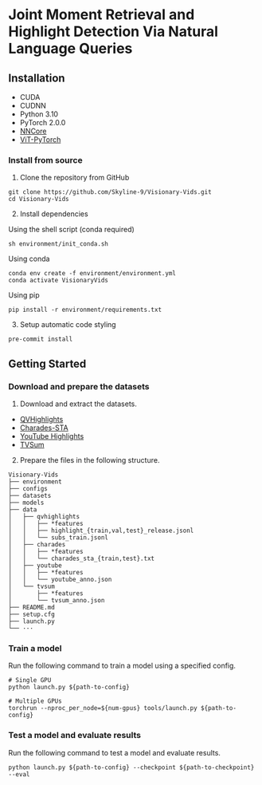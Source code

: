 # Joint Moment Retrieval and Highlight Detection Via Natural Language Queries

## Installation

 

- CUDA
- CUDNN
- Python 3.10
- PyTorch 2.0.0
- [NNCore](https://github.com/yeliudev/nncore)
- [ViT-PyTorch](https://github.com/lucidrains/vit-pytorch)


### Install from source

1. Clone the repository from GitHub

```
git clone https://github.com/Skyline-9/Visionary-Vids.git
cd Visionary-Vids
```

2. Install dependencies

Using the shell script (conda required)
```shell
sh environment/init_conda.sh
```

Using conda
```shell
conda env create -f environment/environment.yml
conda activate VisionaryVids
```

Using pip
```shell
pip install -r environment/requirements.txt
```

3. Setup automatic code styling

```shell
pre-commit install
```

## Getting Started

### Download and prepare the datasets

1. Download and extract the datasets.

- [QVHighlights](https://connectpolyu-my.sharepoint.com/:u:/g/personal/21039533r_connect_polyu_hk/EVyfPQmNEfxCpvWO3Lp-6NkBld4GHGH8sPj1ZVkx4ScKNg?e=LRS0gQ)
- [Charades-STA](https://connectpolyu-my.sharepoint.com/:u:/g/personal/21039533r_connect_polyu_hk/EXq0dTx1exhBimH1S4JDqtoBt2hj2gC3tazWHMMaBDNK8Q?e=9pIeav)
- [YouTube Highlights](https://connectpolyu-my.sharepoint.com/:u:/g/personal/21039533r_connect_polyu_hk/EWv-_88eTGZJr0VwUp51NbABbcQe8BBM4VWOipghje79aQ?e=MbJpgn)
- [TVSum](https://connectpolyu-my.sharepoint.com/:u:/g/personal/21039533r_connect_polyu_hk/ESH3Wx6l-kBGmRvf2dfplesBaq4SJp9SxKyYypEO7UKVOA?e=1Naroo)

2. Prepare the files in the following structure.

```
Visionary-Vids
├── environment
├── configs
├── datasets
├── models
├── data
│   ├── qvhighlights
│   │   ├── *features
│   │   ├── highlight_{train,val,test}_release.jsonl
│   │   └── subs_train.jsonl
│   ├── charades
│   │   ├── *features
│   │   └── charades_sta_{train,test}.txt
│   ├── youtube
│   │   ├── *features
│   │   └── youtube_anno.json
│   └── tvsum
│       ├── *features
│       └── tvsum_anno.json
├── README.md
├── setup.cfg
├── launch.py
└── ···
```

### Train a model

Run the following command to train a model using a specified config.

```shell
# Single GPU
python launch.py ${path-to-config}

# Multiple GPUs
torchrun --nproc_per_node=${num-gpus} tools/launch.py ${path-to-config}
```

### Test a model and evaluate results

Run the following command to test a model and evaluate results.

```
python launch.py ${path-to-config} --checkpoint ${path-to-checkpoint} --eval
```